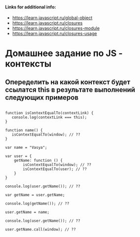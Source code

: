 #### Links for additional info:
* https://learn.javascript.ru/global-object
* https://learn.javascript.ru/closures
* https://learn.javascript.ru/closures-module
* https://learn.javascript.ru/closures-usage

# Домашнее задание по JS - контексты

## Опеределить на какой контекст будет ссылатся this в результате выполнений следующих примеров

```

function isContextEqualTo(contextLink) {
   console.log(contextLink === this);
}

function name() {
   isContextEqualTo(window); // ??
}

var name = "Vasya";

var user = {
    getName: function () {
        isContextEqualTo(window); // ??
        isContextEqualTo(user); // ??
    }
}

console.log(user.getName()); // ??

var getName = user.getName;

console.log(getName()); // ??

user.getName = name;

console.log(user.getName()); // ??

user.getName.call(window); // ??

```


